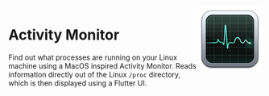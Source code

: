 <img align="right" src="./assets/activity_monitor.png"/>

# Activity Monitor

Find out what processes are running on your Linux machine using a MacOS inspired Activity Monitor.
Reads information directly out of the Linux `/proc` directory, which is then displayed using a Flutter UI.
